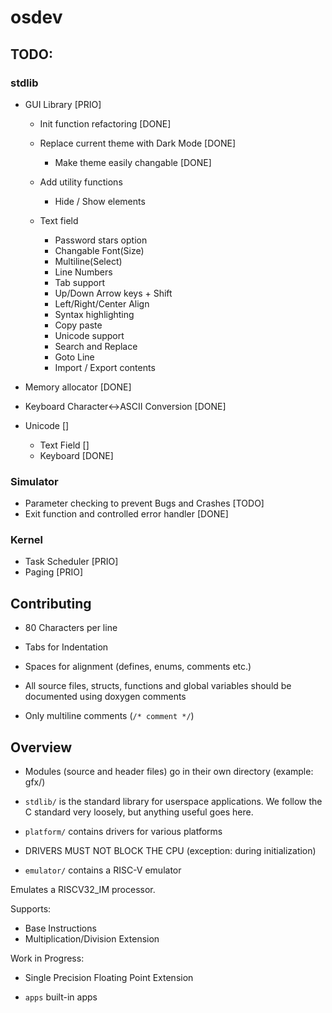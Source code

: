 # osdev

## TODO:

### stdlib
- GUI Library [PRIO]
	- Init function refactoring [DONE]
	- Replace current theme with Dark Mode [DONE]
		- Make theme easily changable [DONE]

	- Add utility functions
		- Hide / Show elements

	- Text field
		- Password stars option
		- Changable Font(Size)
		- Multiline(Select)
		- Line Numbers
		- Tab support
		- Up/Down Arrow keys + Shift
		- Left/Right/Center Align
		- Syntax highlighting
		- Copy paste
		- Unicode support
		- Search and Replace
		- Goto Line
		- Import / Export contents

- Memory allocator [DONE]
- Keyboard Character<->ASCII Conversion [DONE]

- Unicode []
	- Text Field []
	- Keyboard [DONE]

### Simulator
- Parameter checking to prevent Bugs and Crashes [TODO]
- Exit function and controlled error handler [DONE]

### Kernel
- Task Scheduler [PRIO]
- Paging [PRIO]

## Contributing
- 80 Characters per line
- Tabs for Indentation
- Spaces for alignment (defines, enums, comments etc.)
- All source files, structs, functions and global variables should be
  documented using doxygen comments

- Only multiline comments (`/* comment */`)

## Overview

- Modules (source and header files) go in their own directory (example: gfx/)

- `stdlib/` is the standard library for userspace applications.
  We follow the C standard very loosely, but anything useful goes here.

- `platform/` contains drivers for various platforms

- DRIVERS MUST NOT BLOCK THE CPU (exception: during initialization)

- `emulator/` contains a RISC-V emulator

Emulates a RISCV32_IM processor.

Supports:
- Base Instructions
- Multiplication/Division Extension

Work in Progress:
- Single Precision Floating Point Extension

- `apps` built-in apps
